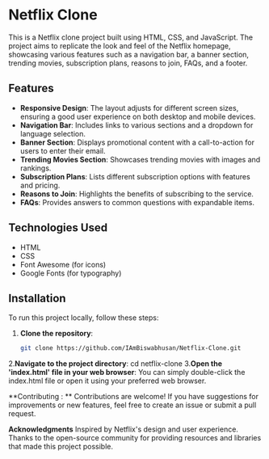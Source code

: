 # Netflix Clone

This is a Netflix clone project built using HTML, CSS, and JavaScript. The project aims to replicate the look and feel of the Netflix homepage, showcasing various features such as a navigation bar, a banner section, trending movies, subscription plans, reasons to join, FAQs, and a footer.

## Features

- **Responsive Design**: The layout adjusts for different screen sizes, ensuring a good user experience on both desktop and mobile devices.
- **Navigation Bar**: Includes links to various sections and a dropdown for language selection.
- **Banner Section**: Displays promotional content with a call-to-action for users to enter their email.
- **Trending Movies Section**: Showcases trending movies with images and rankings.
- **Subscription Plans**: Lists different subscription options with features and pricing.
- **Reasons to Join**: Highlights the benefits of subscribing to the service.
- **FAQs**: Provides answers to common questions with expandable items.

## Technologies Used

- HTML
- CSS
- Font Awesome (for icons)
- Google Fonts (for typography)

## Installation

To run this project locally, follow these steps:

1. **Clone the repository**:
   ```bash
   git clone https://github.com/IAmBiswabhusan/Netflix-Clone.git
2.**Navigate to the project directory**:
      cd netflix-clone
3.**Open the 'index.html' file in your web browser**: You can simply double-click the index.html file or open it using your preferred web browser.

**Contributing : **
Contributions are welcome! If you have suggestions for improvements or new features, feel free to create an issue or submit a pull request.

**Acknowledgments**
Inspired by Netflix's design and user experience.
Thanks to the open-source community for providing resources and libraries that made this project possible.
